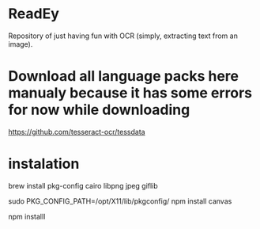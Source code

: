 # ReadEy
Repository of just having fun with OCR (simply, extracting text from an image). 

# Download all language packs here manualy because it has some errors for now while downloading
https://github.com/tesseract-ocr/tessdata

# instalation


brew install pkg-config cairo libpng jpeg giflib


sudo PKG_CONFIG_PATH=/opt/X11/lib/pkgconfig/ npm install canvas


npm installl
